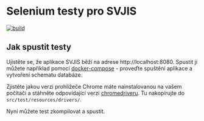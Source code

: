 # Selenium testy pro SVJIS

[![build](https://github.com/svjis/svjis-selenium/actions/workflows/maven.yml/badge.svg)](https://github.com/svjis/svjis-selenium/actions/workflows/maven.yml)

## Jak spustit testy

Ujistěte se, že aplikace SVJIS běží na adrese http://localhost:8080. Spustit jí můžete například pomocí [docker-compose](https://github.com/svjis/svjis-docker/tree/master/docker-compose) - proveďte spuštění aplikace a vytvoření schematu databáze.


Zjistěte jakou verzi prohližeče Chrome máte nainstalovanou na vašem počítači a stáhněte odpovídající verzi [chromedriveru](https://chromedriver.chromium.org/downloads). Tu nakopírujte do `src/test/resources/drivers/`.


Nyní můžete test zkompilovat a spustit.
